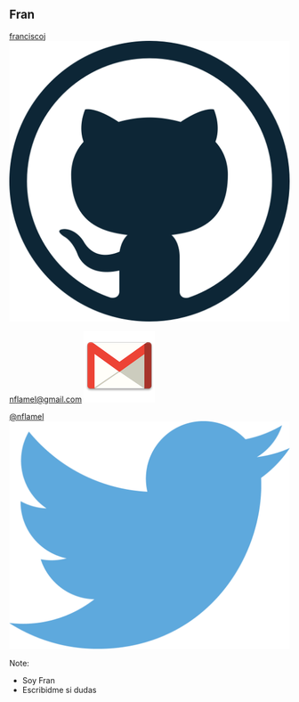 ## Fran


[franciscoj](https://github.com/franciscoj) ![logo-github](images/logo-github.png)

[nflamel@gmail.com](mailto:nflamel@gmail.com) ![logo-gmail](images/logo-gmail.png)

[@nflamel](https://twitter.com/nflamel) ![logo-twitter](images/logo-twitter.png)

Note:

* Soy Fran
* Escribidme si dudas

